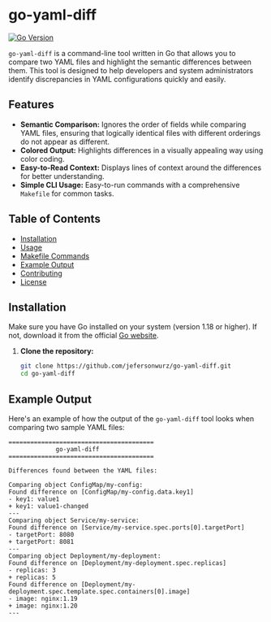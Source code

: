 # go-yaml-diff

[![Go Version](https://img.shields.io/badge/go-1.23%2B-blue)](https://golang.org/doc/go1.23)

`go-yaml-diff` is a command-line tool written in Go that allows you to compare two YAML files and highlight the semantic differences between them. This tool is designed to help developers and system administrators identify discrepancies in YAML configurations quickly and easily.

## Features
- **Semantic Comparison:** Ignores the order of fields while comparing YAML files, ensuring that logically identical files with different orderings do not appear as different.
- **Colored Output:** Highlights differences in a visually appealing way using color coding.
- **Easy-to-Read Context:** Displays lines of context around the differences for better understanding.
- **Simple CLI Usage:** Easy-to-run commands with a comprehensive `Makefile` for common tasks.

## Table of Contents
- [Installation](#installation)
- [Usage](#usage)
- [Makefile Commands](#makefile-commands)
- [Example Output](#example-output)
- [Contributing](#contributing)
- [License](#license)

## Installation
Make sure you have Go installed on your system (version 1.18 or higher). If not, download it from the official [Go website](https://golang.org/dl/).

1. **Clone the repository:**
   ```bash
   git clone https://github.com/jefersonwurz/go-yaml-diff.git
   cd go-yaml-diff

## Example Output
Here's an example of how the output of the `go-yaml-diff` tool looks when comparing two sample YAML files:

```plaintext
========================================
             go-yaml-diff
========================================

Differences found between the YAML files:

Comparing object ConfigMap/my-config:
Found difference on [ConfigMap/my-config.data.key1]
- key1: value1
+ key1: value1-changed
---
Comparing object Service/my-service:
Found difference on [Service/my-service.spec.ports[0].targetPort]
- targetPort: 8080
+ targetPort: 8081
---
Comparing object Deployment/my-deployment:
Found difference on [Deployment/my-deployment.spec.replicas]
- replicas: 3
+ replicas: 5
Found difference on [Deployment/my-deployment.spec.template.spec.containers[0].image]
- image: nginx:1.19
+ image: nginx:1.20
---